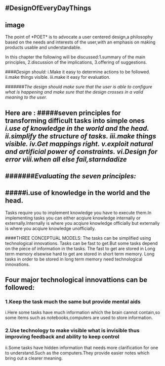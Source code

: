 #DesignOfEveryDayThings
---
image
---
<p>The point of  *POET*  is to advocate a user centered design,a  philosophy based on the needs and interests of the user,with an emphasis on making products usable and understandable.
</p>
In this chapter the following will be discussed:1.summary of the main principles,
                                                   2.discussion of the implications,
                                                   3.offering of suggestions.

####*Design should:*
                    i.Make it easy to determine actions to be followed.
                    ii.make things visible.
                    iii.make it easy for evaluation.
                    
#######*The design should make sure  that the user is able to configure what is happening and make sure that the design crosses in a valid meaning to the user.*

Here are :
#####seven principles for transforming difficult tasks into simple ones
                        *i.use of knowledge in the world and the head.*
                        *ii.simplify the structure of tasks.*
                        *iii.make things visible.*
                        *iv.Get mappings right.*
                        *v.exploit natural and artificial power of constraints.*
                        *vi.Design for error*
                        *viii.when all else fail,starndadize*
---
#######*Evaluating the seven principles:*
---
#####i.use of knowledge in the world and the head.
---
Tasks require you to implement knowledge you have to execute them.In implementing tasks you can either acqiure knowledge internally or externally.Internally is where you acqiure knowledge officially but externally is where you acqiure knowledge unofficially.

####THREE CONCEPTUAL MODELS: 
The tasks can be simplified using technological innovations.
Tasks can be fast to get.But some tasks depend on the piece of information in the tasks.
The fast to get are stored in Long term memory elsewise hard to get are  stored in short term memory.
Long tasks in order to be stored in long term memory need technological innovations.
<h2>Four major technological innovattions can be followed:</h2>
<h3>1.Keep the task much the same but provide mental aids</h3>
i.Here some tasks  have much information which the brain cannot contain,so some items such as notebooks,computers are used to store information.
<h3>2.Use technology to make visible what is invisible thus improving feedback  and ability to keep control</h3>
ii.Some tasks have hidden information that needs more clarification for one to understand.Such as the computers.They provide easier notes which bring out a clearer meaning.

